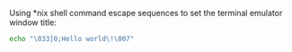 Using *nix shell command escape sequences to set the terminal emulator window title:

```sh
echo "\033]0;Hello world\!\007"
````
